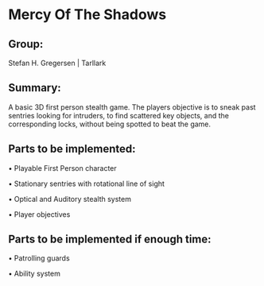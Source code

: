 # Mercy Of The Shadows

## Group:
Stefan H. Gregersen | Tarllark

## Summary:
A basic 3D first person stealth game. The players objective is to sneak past sentries looking for intruders, to find scattered key objects, and the corresponding locks, without being spotted to beat the game.

## Parts to be implemented:
• Playable First Person character

• Stationary sentries with rotational line of sight

• Optical and Auditory stealth system

• Player objectives

## Parts to be implemented if enough time:
• Patrolling guards

• Ability system
